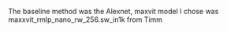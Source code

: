 The baseline method was the Alexnet, maxvit model I chose was maxxvit_rmlp_nano_rw_256.sw_in1k from Timm

